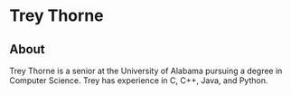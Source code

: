 # Trey Thorne
## About
Trey Thorne is a senior at the University of Alabama pursuing a degree in Computer Science. Trey has experience in C, C++, Java, and Python.
